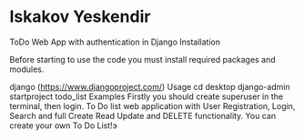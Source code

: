# Iskakov Yeskendir
ToDo Web App with authentication in Django
Installation

Before starting to use the code you must install required packages and modules.

django (https://www.djangoproject.com/)
Usage
cd desktop
django-admin startproject todo_list
Examples
Firstly you should create superuser in the terminal, then login. To Do list web application with User Registration, Login, Search and full Create Read Update and DELETE functionality. You can create your own To Do List!э
